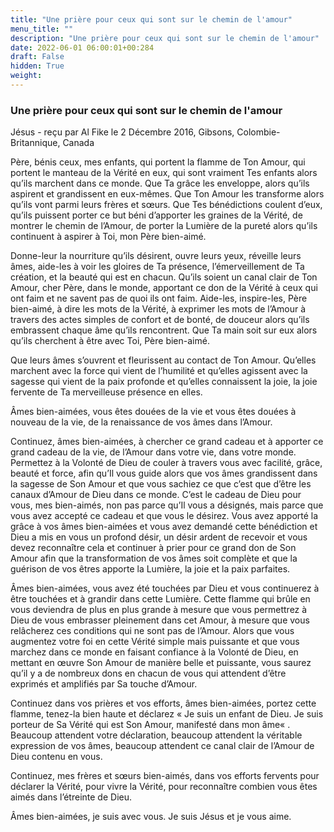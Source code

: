 ```yaml
---
title: "Une prière pour ceux qui sont sur le chemin de l'amour"
menu_title: ""
description: "Une prière pour ceux qui sont sur le chemin de l'amour"
date: 2022-06-01 06:00:01+00:284
draft: False
hidden: True
weight:
---
```

### Une prière pour ceux qui sont sur le chemin de l'amour

Jésus - reçu par Al Fike le 2 Décembre 2016, Gibsons, Colombie-Britannique, Canada

Père, bénis ceux, mes enfants, qui portent la flamme de Ton Amour, qui portent le manteau de la Vérité en eux, qui sont vraiment Tes enfants alors qu’ils marchent dans ce monde. Que Ta grâce les enveloppe, alors qu’ils aspirent et grandissent en eux-mêmes. Que Ton Amour les transforme alors qu’ils vont parmi leurs frères et sœurs. Que Tes bénédictions coulent d’eux, qu’ils puissent porter ce but béni d’apporter les graines de la Vérité, de montrer le chemin de l’Amour, de porter la Lumière de la pureté alors qu’ils continuent à aspirer à Toi, mon Père bien-aimé.

Donne-leur la nourriture qu’ils désirent, ouvre leurs yeux, réveille leurs âmes, aide-les à voir les gloires de Ta présence, l’émerveillement de Ta création, et la beauté qui est en chacun. Qu’ils soient un canal clair de Ton Amour, cher Père, dans le monde, apportant ce don de la Vérité à ceux qui ont faim et ne savent pas de quoi ils ont faim. Aide-les, inspire-les, Père bien-aimé, à dire les mots de la Vérité, à exprimer les mots de l’Amour à travers des actes simples de confort et de bonté, de douceur alors qu’ils embrassent chaque âme qu’ils rencontrent. Que Ta main soit sur eux alors qu’ils cherchent à être avec Toi, Père bien-aimé.

Que leurs âmes s’ouvrent et fleurissent au contact de Ton Amour. Qu’elles marchent avec la force qui vient de l’humilité et qu’elles agissent avec la sagesse qui vient de la paix profonde et qu’elles connaissent la joie, la joie fervente de Ta merveilleuse présence en elles.

Âmes bien-aimées, vous êtes douées de la vie et vous êtes douées à nouveau de la vie, de la renaissance de vos âmes dans l’Amour.

Continuez, âmes bien-aimées, à chercher ce grand cadeau et à apporter ce grand cadeau de la vie, de l’Amour dans votre vie, dans votre monde. Permettez à la Volonté de Dieu de couler à travers vous avec facilité, grâce, beauté et force, afin qu’Il vous guide alors que vos âmes grandissent dans la sagesse de Son Amour et que vous sachiez ce que c’est que d’être les canaux d’Amour de Dieu dans ce monde. C’est le cadeau de Dieu pour vous, mes bien-aimés, non pas parce qu’Il vous a désignés, mais parce que vous avez accepté ce cadeau et que vous le désirez. Vous avez apporté la grâce à vos âmes bien-aimées et vous avez demandé cette bénédiction et Dieu a mis en vous un profond désir, un désir ardent de recevoir et vous devez reconnaître cela et continuer à prier pour ce grand don de Son Amour afin que la transformation de vos âmes soit complète et que la guérison de vos êtres apporte la Lumière, la joie et la paix parfaites.

Âmes bien-aimées, vous avez été touchées par Dieu et vous continuerez à être touchées et à grandir dans cette Lumière. Cette flamme qui brûle en vous deviendra de plus en plus grande à mesure que vous permettrez à Dieu de vous embrasser pleinement dans cet Amour, à mesure que vous relâcherez ces conditions qui ne sont pas de l’Amour. Alors que vous augmentez votre foi en cette Vérité simple mais puissante et que vous marchez dans ce monde en faisant confiance à la Volonté de Dieu, en mettant en œuvre Son Amour de manière belle et puissante, vous saurez qu’il y a de nombreux dons en chacun de vous qui attendent d’être exprimés et amplifiés par Sa touche d’Amour.

Continuez dans vos prières et vos efforts, âmes bien-aimées, portez cette flamme, tenez-la bien haute et déclarez « Je suis un enfant de Dieu. Je suis porteur de Sa Vérité qui est Son Amour, manifesté dans mon âme« . Beaucoup attendent votre déclaration, beaucoup attendent la véritable expression de vos âmes, beaucoup attendent ce canal clair de l’Amour de Dieu contenu en vous.

Continuez, mes frères et sœurs bien-aimés, dans vos efforts fervents pour déclarer la Vérité, pour vivre la Vérité, pour reconnaître combien vous êtes aimés dans l’étreinte de Dieu.

Âmes bien-aimées, je suis avec vous. Je suis Jésus et je vous aime.



